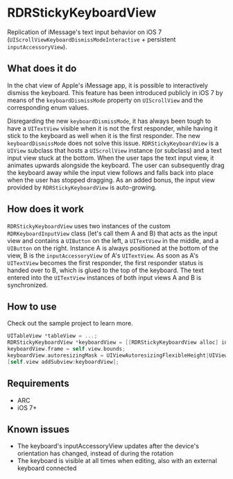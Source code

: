 RDRStickyKeyboardView
=====================

Replication of iMessage's text input behavior on iOS 7 (`UIScrollViewKeyboardDismissModeInteractive` + persistent `inputAccessoryView`).

## What does it do
In the chat view of Apple's iMessage app, it is possible to interactively dismiss the keyboard. This feature has been introduced publicly in iOS 7 by means of the `keyboardDismissMode` property on `UIScrollView` and the corresponding enum values. 

Disregarding the new `keyboardDismissMode`, it has always been tough to have a `UITextView` visible when it is not the first responder, while having it stick to the keyboard as well when it is the first responder. The new `keyboardDismissMode` does not solve this issue. `RDRStickyKeyboardView` is a `UIView` subclass that hosts a `UIScrollView` instance (or subclass) and a text input view stuck at the bottom. When the user taps the text input view, it animates upwards alongside the keyboard. The user can subsequently drag the keyboard away while the input view follows and falls back into place when the user has stopped dragging. As an added bonus, the input view provided by `RDRStickyKeyboardView` is auto-growing.

## How does it work
`RDRStickyKeyboardView` uses two instances of the custom `RDRKeyboardInputView` class (let's call them A and B) that acts as the input view and contains a `UIButton` on the left, a `UITextView` in the middle, and a `UIButton` on the right. Instance A is always positioned at the bottom of the view, B is the `inputAccessoryView` of A's `UITextView`. As soon as A's `UITextView` becomes the first responder, the first responder status is handed over to B, which is glued to the top of the keyboard. The text entered into the `UITextView` instances of both input views A and B is synchronized.

## How to use
Check out the sample project to learn more.

```objectivec
UITableView *tableView = ...;
RDRStickyKeyboardView *keyboardView = [[RDRStickyKeyboardView alloc] initWithScrollView:tableView];
keyboardView.frame = self.view.bounds;
keyboardView.autoresizingMask = UIViewAutoresizingFlexibleHeight|UIViewAutoresizingFlexibleWidth;
[self.view addSubview:keyboardView];
```

## Requirements
* ARC
* iOS 7+

## Known issues
* The keyboard's inputAccessoryView updates after the device's orientation has changed, instead of during the rotation
* The keyboard is visible at all times when editing, also with an external keyboard connected
